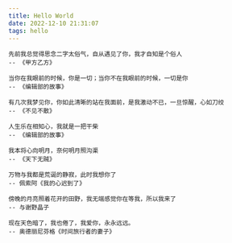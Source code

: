 ```yaml
---
title: Hello World
date: 2022-12-10 21:31:07
tags: hello
---
```


```
先前我总觉得思念二字太俗气，自从遇见了你，我才自知是个俗人
-- 《甲方乙方》
```

```
当你在我眼前的时候，你是一切；当你不在我眼前的时候，一切是你
-- 《编辑部的故事》
```

```
有几次我梦见你，你如此清晰的站在我面前，是我激动不已，一旦惊醒，心如刀绞
-- 《不见不散》
```

```
人生乐在相知心，我就是一把干柴
-- 《编辑部的故事》
```

```
我本将心向明月，奈何明月照沟渠
-- 《天下无贼》
```

```
万物与我都是荒诞的静寂，此时我想你了
-- 佩索阿《我的心迟到了》
```
```
傍晚的月亮照着花开的田野，我无端感觉你在等我，所以我来了
-- 与谢野晶子
```
```
现在天色暗了，我也倦了，我爱你，永永远远。
-- 奥德丽尼芬格《时间旅行者的妻子》
```